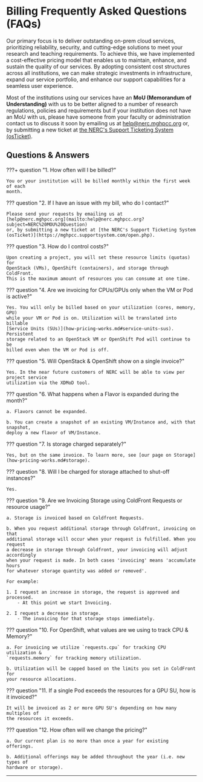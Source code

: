 # Billing Frequently Asked Questions (FAQs)

Our primary focus is to deliver outstanding on-prem cloud services, prioritizing
reliability, security, and cutting-edge solutions to meet your research and teaching
requirements. To achieve this, we have implemented a cost-effective pricing model
that enables us to maintain, enhance, and sustain the quality of our services. By
adopting consistent cost structures across all institutions, we can make strategic
investments in infrastructure, expand our service portfolio, and enhance our
support capabilities for a seamless user experience.

Most of the institutions using our services have an **MoU (Memorandum of Understanding)**
with us to be better aligned to a number of research regulations, policies and
requirements but if your institution does not have an MoU with us, please have
someone from your faculty or administration contact us to discuss it soon by emailing
us at [help@nerc.mghpcc.org](mailto:help@nerc.mghpcc.org?subject=NERC%20MOU%20Question)
or, by submitting a new ticket at [the NERC's Support Ticketing System (osTicket)](https://mghpcc.supportsystem.com/open.php).

## Questions & Answers

???+ question "1. How often will I be billed?"

    You or your institution will be billed monthly within the first week of each
    month.

??? question "2. If I have an issue with my bill, who do I contact?"

    Please send your requests by emailing us at
    [help@nerc.mghpcc.org](mailto:help@nerc.mghpcc.org?subject=NERC%20MOU%20Question)
    or, by submitting a new ticket at [the NERC's Support Ticketing System (osTicket)](https://mghpcc.supportsystem.com/open.php).

??? question "3. How do I control costs?"

    Upon creating a project, you will set these resource limits (quotas) for
    OpenStack (VMs), OpenShift (containers), and storage through ColdFront.
    This is the maximum amount of resources you can consume at one time.

??? question "4. Are we invoicing for CPUs/GPUs only when the VM or Pod is active?"

    Yes. You will only be billed based on your utilization (cores, memory, GPU)
    while your VM or Pod is on. Utilization will be translated into billable
    [Service Units (SUs)](how-pricing-works.md#service-units-sus). Persistent
    storage related to an OpenStack VM or OpenShift Pod will continue to be
    billed even when the VM or Pod is off.

??? question "5. Will OpenStack & OpenShift show on a single invoice?"

    Yes. In the near future customers of NERC will be able to view per project service
    utilization via the XDMoD tool.

??? question "6. What happens when a Flavor is expanded during the month?"

    a. Flavors cannot be expanded.

    b. You can create a snapshot of an existing VM/Instance and, with that snapshot,
    deploy a new flavor of VM/Instance.

??? question "7. Is storage charged separately?"

    Yes, but on the same invoice. To learn more, see [our page on Storage](how-pricing-works.md#storage).

??? question "8. Will I be charged for storage attached to shut-off instances?"

    Yes.

??? question "9. Are we Invoicing Storage using ColdFront Requests or resource usage?"

    a. Storage is invoiced based on Coldfront Requests.

    b. When you request additional storage through Coldfront, invoicing on that
    additional storage will occur when your request is fulfilled. When you request
    a decrease in storage through Coldfront, your invoicing will adjust accordingly
    when your request is made. In both cases 'invoicing' means 'accumulate hours
    for whatever storage quantity was added or removed'.

    For example:

    1. I request an increase in storage, the request is approved and processed.
        - At this point we start Invoicing.

    2. I request a decrease in storage.
        - The invoicing for that storage stops immediately.

??? question "10. For OpenShift, what values are we using to track CPU & Memory?"

    a. For invoicing we utilize `requests.cpu` for tracking CPU utilization &
    `requests.memory` for tracking memory utilization.

    b. Utilization will be capped based on the limits you set in ColdFront for
    your resource allocations.

??? question "11. If a single Pod exceeds the resources for a GPU SU, how is it invoiced?"

    It will be invoiced as 2 or more GPU SU's depending on how many multiples of
    the resources it exceeds.

??? question "12. How often will we change the pricing?"

    a. Our current plan is no more than once a year for existing offerings.

    b. Additional offerings may be added throughout the year (i.e. new types of
    hardware or storage).

---
